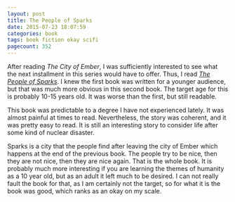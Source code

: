 ```yaml
--- 
layout: post
title: The People of Sparks
date: 2015-07-23 18:07:59
categories: book
tags: book fiction okay scifi
pagecount: 352
---
```


After reading *The City of Ember*, I was sufficiently
interested to see what the next installment in this series
would have to offer. Thus, I read [*The People of Sparks*][sparks-amazon].
I knew the first book was written for a younger audience,
but that was much more obvious in this second book. The target
age for this is probably 10-15 years old. It was worse than
the first, but still readable.

This book was predictable to a degree I have not experienced lately.
It was almost painful at times to read. Nevertheless, the story was
coherent, and it was pretty easy to read. It is still an interesting
story to consider life after some kind of nuclear disaster.

Sparks is a city that the people find after leaving the city of Ember
which happens at the end of the previous book. The people try to be nice,
then they are not nice, then they are nice again. That is the whole book.
It is probably much more interesting if you are learning the themes of
humanity as a 10 year old, but as an adult it left much to be desired.
I can not really fault the book for that, as I am certainly not the target,
so for what it is the book was good, which ranks as an okay on my scale.


[sparks-amazon]:        http://amzn.com/B000FC1R1O

